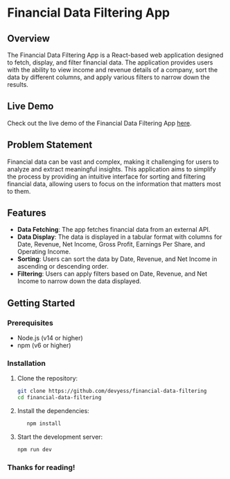 # Financial Data Filtering App

## Overview

The Financial Data Filtering App is a React-based web application designed to fetch, display, and filter financial data. The application provides users with the ability to view income and revenue details of a company, sort the data by different columns, and apply various filters to narrow down the results.

## Live Demo

Check out the live demo of the Financial Data Filtering App [here]().

## Problem Statement

Financial data can be vast and complex, making it challenging for users to analyze and extract meaningful insights. This application aims to simplify the process by providing an intuitive interface for sorting and filtering financial data, allowing users to focus on the information that matters most to them.

## Features

- **Data Fetching**: The app fetches financial data from an external API.
- **Data Display**: The data is displayed in a tabular format with columns for Date, Revenue, Net Income, Gross Profit, Earnings Per Share, and Operating Income.
- **Sorting**: Users can sort the data by Date, Revenue, and Net Income in ascending or descending order.
- **Filtering**: Users can apply filters based on Date, Revenue, and Net Income to narrow down the data displayed.

## Getting Started

### Prerequisites

- Node.js (v14 or higher)
- npm (v6 or higher)

### Installation

1. Clone the repository:
   ```sh
   git clone https://github.com/devyess/financial-data-filtering
   cd financial-data-filtering
   ```
2. Install the dependencies:
   ```sh
      npm install
      ```
3. Start the development server:
      ```sh
      npm run dev
      ```
### Thanks for reading!
